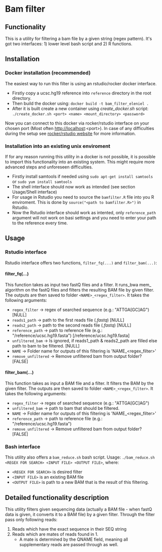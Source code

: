 # Bam filter

## Functionality

This is a utility for filtering a bam file by a given string (regex pattern). It's got two interfaces: 1) lower level bash script and 2) R functions.

## Installation

### Docker installation (recommended)

The easiest way to run this filter is using an rstudio/rocker docker interface.

- Firstly copy a ucsc.hg19 reference into `reference` directory in the root directory.
- Then build the docker using: `docker build -t bam_filter_eleniel .`
- After it is built create a new container using _create\_docker.sh_ script: `./create_docker.sh <port> <name> <mount_directory> <password>`

Now you can connect to this docker via rocker/rstudio interface on your chosen port (Most often <http://localhost>:\<port>). In case of any difficulties during the setup see [rocker/rstudio website](https://hub.docker.com/r/rocker/rstudio) for more information.

### Installation into an existing unix enviroment

If for any reason running this utility in a docker is not possible, it is possible to import this functionality into an existing system. This might require more advanced steps and unforeseen difficulties.

- Firstly install samtools if needed using `sudo apt-get install samtools` or `sudo yum install samtools`
- The shell interface should now work as intended (see section Usage/Shell interface)
- For usage in Rstudio you need to source the `bamfilter.R` file into you R enviroment. This is done by `source("<path to bamfilter.R>")` in Rstudio.
- Now the Rstudio interface should work as intented, only `reference_path` argument will not work on basi settings and you need to enter your path to the reference every time.

## Usage

### Rstudio interface

Rstudio interface offers two functions, `filter_fq(...)` and `filter_bam(...)`:

#### filter_fq(...)

This function takes as input two fastQ files and a filter. It runs_bwa mem_ algorithm on the fastQ files and filters the resulting BAM file by given filter. The outputs are then saved to folder `<NAME>_<regex_filter>`.
It takes the following arguments:

- `regex_filter`      -> regex of searched sequence (e.g.: "ATTGA[GC]AG") [NULL]
- `reads1_path`       -> path to the first reads file  (_.fastq_) [NULL]
- `reads2_path`       -> path to the second reads file (_.fastq_) [NULL]
- `reference_path`    -> path to reference file (e.g.: "/reference/ucsc.hg19.fasta") [/reference/ucsc.hg19.fasta]
- `unfiltered_bam`    -> Is ignored, if reads1\_path & reads2_path are filled
                      else path to bam to be filtered. [NULL]
- `NAME`              -> Folder name for outputs of this filtering is 'NAME\_<regex\_filter>'
- `remove_unfiltered` -> Remove unfiltered bam from output folder? [FALSE]

#### filter_bam(...)

This function takes as input a BAM file and a filter. It filters the BAM by the given filter. The outputs are then saved to folder `<NAME>_<regex_filter>`.
It takes the following arguments:

- `regex_filter`      -> regex of searched sequence (e.g.: "ATTGA[GC]AG")
- `unfiltered_bam`    -> path to bam that should be filtered.
- `NAME`              -> Folder name for outputs of this filtering is 'NAME_<regex_filter>'
- `reference_path`    -> path to reference file (e.g.: "/reference/ucsc.hg19.fasta")
- `remove_unfiltered` -> Remove unfiltered bam from output folder? [FALSE]

### Bash interface

This utility also offers a `bam_reduce.sh` bash script.
Usage: `./bam_reduce.sh <REGEX FOR SEARCH> <INPUT FILE> <OUTPUT FILE>`, where:

- `<REGEX FOR SEARCH>` is  desired filter
- `<INPUT FILE>` is an existing BAM file
- `<OUTPUT FILE>` is path to a new BAM that is the result of this filtering.

## Detailed functionality description

This utility filters given sequencing data (actually a BAM file - when fastQ data is given, it converts it to a BAM file) by a given filter. Through the filter pass only following reads:

1) Reads which have the exact sequence in their SEQ string
2) Reads which are mates of reads found in 1.
    - A mate is determined by the QNAME field, meaning all supplementary reads are passed through as well.
